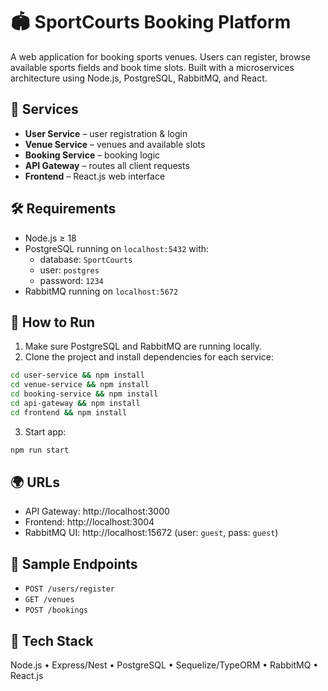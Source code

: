 # 🏟️ SportCourts Booking Platform

A web application for booking sports venues. Users can register, browse available sports fields and book time slots. Built with a microservices architecture using Node.js, PostgreSQL, RabbitMQ, and React.

## 🧱 Services

- **User Service** – user registration & login
- **Venue Service** – venues and available slots
- **Booking Service** – booking logic
- **API Gateway** – routes all client requests
- **Frontend** – React.js web interface

## 🛠 Requirements

- Node.js ≥ 18
- PostgreSQL running on `localhost:5432` with:
  - database: `SportCourts`
  - user: `postgres`
  - password: `1234`
- RabbitMQ running on `localhost:5672`

## 🚀 How to Run

1. Make sure PostgreSQL and RabbitMQ are running locally.
2. Clone the project and install dependencies for each service:
```bash
cd user-service && npm install
cd venue-service && npm install
cd booking-service && npm install
cd api-gateway && npm install
cd frontend && npm install
```
3. Start app:
```bash
npm run start
```

## 🌍 URLs

- API Gateway: http://localhost:3000
- Frontend: http://localhost:3004
- RabbitMQ UI: http://localhost:15672 (user: `guest`, pass: `guest`)

## 🔗 Sample Endpoints

- `POST /users/register`
- `GET /venues`
- `POST /bookings`

## 🧪 Tech Stack

Node.js • Express/Nest • PostgreSQL • Sequelize/TypeORM • RabbitMQ • React.js
